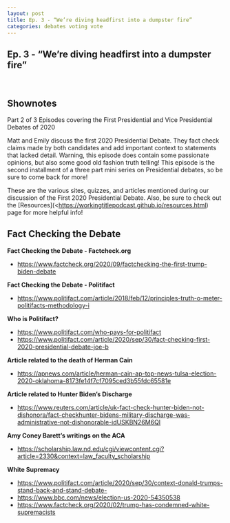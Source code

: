 ```yaml
---
layout: post
title: Ep. 3 - “We’re diving headfirst into a dumpster fire”
categories: debates voting vote
---
```

## Ep. 3 - “We’re diving headfirst into a dumpster fire”

<div id="buzzsprout-player-5973628"></div>
<script src="https://www.buzzsprout.com/1410550/5973628-ep-3-we-re-diving-headfirst-into-a-dumpster-fire.js?container_id=buzzsprout-player-5973628&player=small" type="text/javascript" charset="utf-8"></script>

<br/>

## Shownotes
Part 2 of 3 Episodes covering the First Presidential and Vice Presidential Debates of 2020 

Matt and Emily discuss the first 2020 Presidential Debate. They fact check claims made by both candidates and add important context to statements that lacked detail. Warning, this episode does contain some passionate opinions, but also some good old fashion truth telling! This episode is the second installment of a three part mini series on Presidential debates, so be sure to come back for more!

These are the various sites, quizzes, and articles mentioned during our discussion of the First 2020 Presidential Debate. 
Also, be sure to check out the [Resources](<https://workingtitlepodcast.github.io/resources.html) page for more helpful info! 
## Fact Checking the Debate

**Fact Checking the Debate - Factcheck.org**
 * <https://www.factcheck.org/2020/09/factchecking-the-first-trump-biden-debate>

**Fact Checking the Debate - Politifact**
 * <https://www.politifact.com/article/2018/feb/12/principles-truth-o-meter-politifacts-methodology-i>

**Who is Politifact?**
 * <https://www.politifact.com/who-pays-for-politifact>
 * <https://www.politifact.com/article/2020/sep/30/fact-checking-first-2020-presidential-debate-joe-b>

**Article related to the death of Herman Cain** 
 * <https://apnews.com/article/herman-cain-ap-top-news-tulsa-election-2020-oklahoma-8173fe14f7cf7095ced3b55fdc65581e>

**Article related to Hunter Biden’s Discharge** 
 * <https://www.reuters.com/article/uk-fact-check-hunter-biden-not-dishonora/fact-checkhunter-bidens-military-discharge-was-administrative-not-dishonorable-idUSKBN26M6QI>

**Amy Coney Barett’s writings on the ACA** 
 * <https://scholarship.law.nd.edu/cgi/viewcontent.cgi?article=2330&context=law_faculty_scholarship>

**White Supremacy**
 * <https://www.politifact.com/article/2020/sep/30/context-donald-trumps-stand-back-and-stand-debate->
 * <https://www.bbc.com/news/election-us-2020-54350538> 
 * <https://www.factcheck.org/2020/02/trump-has-condemned-white-supremacists>
